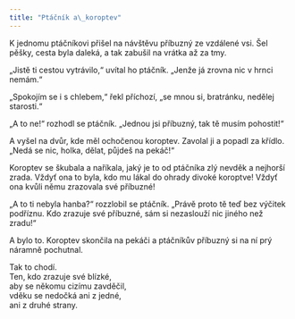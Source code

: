 ```yaml
---
title: "Ptáčník a\_koroptev"
---
```


K jednomu ptáčníkovi přišel na návštěvu příbuzný ze vzdálené vsi. Šel pěšky, cesta byla daleká, a tak zabušil na vrátka až za tmy.

„Jistě ti cestou vytrávilo,“ uvítal ho ptáčník. „Jenže já zrovna nic v hrnci nemám.“

„Spokojím se i s chlebem,“ řekl příchozí, „se mnou si, bratránku, nedělej starosti.“

„A to ne!“ rozhodl se ptáčník. „Jednou jsi příbuzný, tak tě musím pohostit!“

A vyšel na dvůr, kde měl ochočenou koroptev. Zavolal ji a popadl za křídlo. „Nedá se nic, holka, dělat, půjdeš na pekáč!“

Koroptev se škubala a naříkala, jaký je to od ptáčníka zlý nevděk a nejhorší zrada. Vždyť ona to byla, kdo mu lákal do ohrady divoké koroptve! Vždyť ona kvůli němu zrazovala své příbuzné!

„A to ti nebyla hanba?“ rozzlobil se ptáčník. „Právě proto tě teď bez výčitek podříznu. Kdo zrazuje své příbuzné, sám si nezaslouží nic jiného než zradu!“

A bylo to. Koroptev skončila na pekáči a ptáčníkův příbuzný si na ní prý náramně pochutnal.

Tak to chodí.  
Ten, kdo zrazuje své blízké,  
aby se někomu cizímu zavděčil,  
vděku se nedočká ani z jedné,  
ani z druhé strany.
